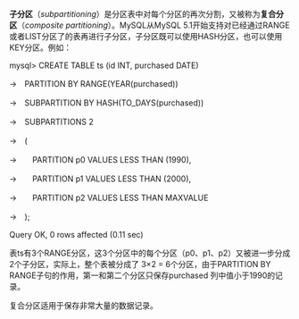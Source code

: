 

**子分区**（*subpartitioning*）是分区表中对每个分区的再次分割，又被称为**复合分区**（*composite partitioning*）。MySQL从MySQL 5.1开始支持对已经通过RANGE或者LIST分区了的表再进行子分区，子分区既可以使用HASH分区，也可以使用KEY分区。例如：

mysql> CREATE TABLE ts (id INT, purchased DATE)

->　PARTITION BY RANGE(YEAR(purchased))

->　SUBPARTITION BY HASH(TO_DAYS(purchased))

->　SUBPARTITIONS 2

->　(

->　　PARTITION p0 VALUES LESS THAN (1990),

->　　PARTITION p1 VALUES LESS THAN (2000),

->　　PARTITION p2 VALUES LESS THAN MAXVALUE

->　);

Query OK, 0 rows affected (0.11 sec)

表ts有3个RANGE分区，这3个分区中的每个分区（p0、p1、p2）又被进一步分成2个子分区，实际上，整个表被分成了 3×2 = 6个分区，由于PARTITION BY RANGE子句的作用，第一和第二个分区只保存purchased 列中值小于1990的记录。

复合分区适用于保存非常大量的数据记录。



